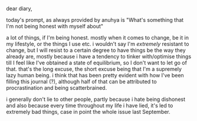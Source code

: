 dear diary,

today's prompt, as always provided by anuhya is "What's something that I'm not being honest with myself about"

a lot of things, if I'm being honest. mostly when it comes to change, be it in my lifestyle, or the things I use etc. i wouldn't say I'm _extremely_ resistant to change, but I will resist to a certain degree to have things be the way they already are, mostly because i have a tendency to tinker with/optimise things till I feel like I've obtained a state of equilibrium, so I don't want to let go of that. that's the long excuse, the short excuse being that I'm a supremely lazy human being. i think that has been pretty evident with how I've been filling this journal (?), although half of that can be attributed to procrastination and being scatterbrained.

i generally don't lie to other people, partly because i hate being dishonest and also because every time throughout my life i have lied, it's led to extremely bad things, case in point the whole issue last September. 